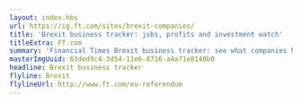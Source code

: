 ```yaml
---
layout: index.hbs
url: https://ig.ft.com/sites/brexit-companies/
title: 'Brexit business tracker: jobs, profits and investment watch'
titleExtra: FT.com
summary: 'Financial Times Brexit business tracker: see what companies have been affected so far'
masterImgUuid: 63ded9c4-3d54-11e6-8716-a4a71e8140b0
headline: Brexit business tracker
flyline: Brexit
flylineUrl: http://www.ft.com/eu-referendum
---
```

